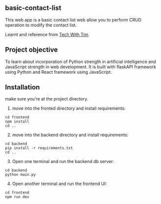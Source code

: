 ## basic-contact-list

This web app is a basic contact list web allow you to perform CRUD operation to modify the contact list.

Learnt and reference from [Tech With Tim](https://github.com/techwithtim/Flask-React-Full-Stack-App).

## Project objective

To learn about incorporation of Python strength in artificial intelligence and JavaScript strength in web development.
It is built with flaskAPI framework using Python and React framework using JavaScript.

## Installation

make sure you're at the project directory.

1. move into the fronted directory and install requirements:
```
cd frontend
npm install
cd ..
```

2. move into the backend directory and install requirements:
```
cd backend
pip install -r requirements.txt
cd ..
```

3. Open one terminal and run the backend db server:
```
cd backend
python main.py
```

4. Open another terminal and run the frontend UI:
```
cd frontend
npm run dev
```
